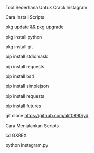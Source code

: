 Tool Sederhana Untuk Crack Instagram

Cara Install Scripts

pkg update && pkg upgrade

pkg install python

pkg install git

pip install stdiomask

pip install requests

pip install bs4

pip install simplejson

pip install requests

pip install futures

git clone https://github.com/alif0890/yd

Cara Menjalankan Scripts

cd GXREX

python instagram.py
